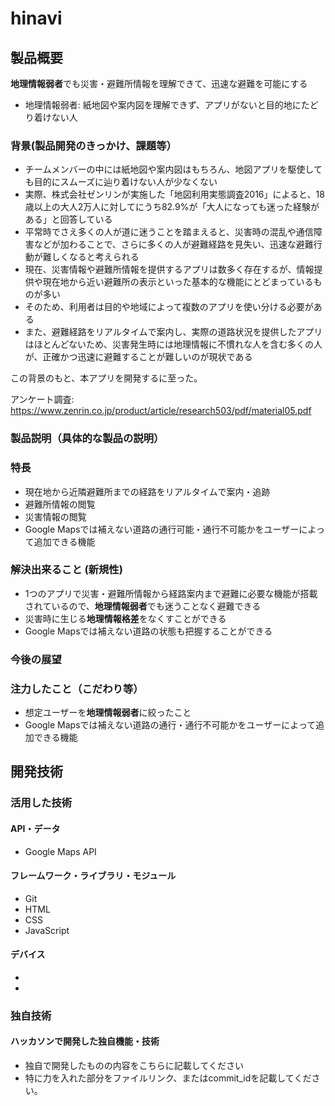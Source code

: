 # hinavi

## 製品概要
**地理情報弱者**でも災害・避難所情報を理解できて、迅速な避難を可能にする
  - 地理情報弱者: 紙地図や案内図を理解できず、アプリがないと目的地にたどり着けない人

### 背景(製品開発のきっかけ、課題等）
- チームメンバーの中には紙地図や案内図はもちろん、地図アプリを駆使しても目的にスムーズに辿り着けない人が少なくない
- 実際、株式会社ゼンリンが実施した「地図利用実態調査2016」によると、18歳以上の大人2万人に対してにうち82.9%が「大人になっても迷った経験がある」と回答している
- 平常時でさえ多くの人が道に迷うことを踏まえると、災害時の混乱や通信障害などが加わることで、さらに多くの人が避難経路を見失い、迅速な避難行動が難しくなると考えられる
- 現在、災害情報や避難所情報を提供するアプリは数多く存在するが、情報提供や現在地から近い避難所の表示といった基本的な機能にとどまっているものが多い
- そのため、利用者は目的や地域によって複数のアプリを使い分ける必要がある
- また、避難経路をリアルタイムで案内し、実際の道路状況を提供したアプリはほとんどないため、災害発生時には地理情報に不慣れな人を含む多くの人が、正確かつ迅速に避難することが難しいのが現状である

  
この背景のもと、本アプリを開発するに至った。

アンケート調査: https://www.zenrin.co.jp/product/article/research503/pdf/material05.pdf

### 製品説明（具体的な製品の説明）
### 特長
- 現在地から近隣避難所までの経路をリアルタイムで案内・追跡
- 避難所情報の閲覧
- 災害情報の閲覧
- Google Mapsでは補えない道路の通行可能・通行不可能かをユーザーによって追加できる機能

### 解決出来ること (新規性)
- 1つのアプリで災害・避難所情報から経路案内まで避難に必要な機能が搭載されているので、**地理情報弱者**でも迷うことなく避難できる
- 災害時に生じる**地理情報格差**をなくすことができる
- Google Mapsでは補えない道路の状態も把握することができる
  
### 今後の展望
### 注力したこと（こだわり等）
- 想定ユーザーを**地理情報弱者**に絞ったこと
- Google Mapsでは補えない道路の通行・通行不可能かをユーザーによって追加できる機能
  
## 開発技術
### 活用した技術
#### API・データ
- Google Maps API

#### フレームワーク・ライブラリ・モジュール
- Git
- HTML
- CSS
- JavaScript

#### デバイス
- 
- 

### 独自技術
#### ハッカソンで開発した独自機能・技術
* 独自で開発したものの内容をこちらに記載してください
* 特に力を入れた部分をファイルリンク、またはcommit_idを記載してください。
